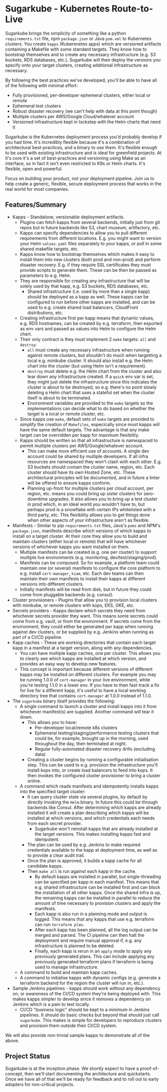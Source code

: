 # Sugarkube - Kubernetes Route-to-Live
Sugarkube brings the simplicity of something like a python `requirements.txt` file, npm `package.json` or Java `pom.xml` to Kubernetes clusters. You create `kapps` (Kuberenetes apps) which are versioned artifacts containing a Makefile with some standard targets. They know how to bootstrap themselves and to create any necessary infrastructure (e.g. S3 buckets, RDS databases, etc.). Sugarkube will then deploy the versions you specify onto your target clusters, creating additional infrastructure as necessary.

By following the best practices we've developed, you'll be able to have all of the following with minimal effort:

* Fully provisioned, per-developer ephemeral clusters, either local or remote
* Ephemeral test clusters
* Robust disaster recovery (we can't help with data at this point though)
* Multiple clusters per AWS/Google Cloud/whatever account
* Versioned infrastructure kept in lockstep with the Helm charts that need it

Sugarkube is the Kubernetes deployment process you'd probably develop if you had time. It's incredibly flexible because it's a combination of architectural best-practices, and a binary to use them. It's flexible enough to be used with existing infrastructure and is ideal for greenfield projects. At it's core it's a set of best-practices and versioning using Make as an interface, so in fact it isn't even restricted to K8s or Helm charts. It's flexible, open and powerful.

Focus on building your product, not your deployment pipeline. Join us to help create a generic, flexible, secure deployment process that works in the real world for most companies.

## Features/Summary

* Kapps - Standalone, versionable deployment artifacts.
  * Plugins can fetch kapps from several backends, initially just from git repos but in future backends like S3, chart museum, artifactory, etc.
  * Kapps can specify dependencies to allow you to pull different requirements from different locations. E.g. you might want to version your Helm `values.yaml` files separately to your kapps, or pull in some shared makefile targets, etc. 
  * Kapps know how to bootstrap themselves which makes it easy to install them into new clusters (both prod and non-prod) and perform disaster recovery. E.g. if they require SSL certificates they must provide scripts to generate them. These can be then be passed as parameters to e.g. Helm. 
  * They are responsible for creating any infrastructure that will be solely used by that kapp, e.g. S3 buckets, RDS databases, etc.
    * Shared infrastructure (i.e. used by more than a single kapp) should be deployed as a kapp as well. These kapps can be configured to run before other kapps are installed, and can be used to e.g. create shared load balancers, CloudFront distributions, etc.
  * Creating infrastructure first per kapp means that dynamic values, e.g. RDS hostnames, can be created by e.g. terraform, then exported as env vars and passed as values into Helm to configure the Helm chart.
  * Their only contract is they must implement 2 `make` targets: `all` and `destroy`:
    * `all` must create any necessary infrastructure when running against remote clusters, but shouldn't do much when targetting a local e.g. minikube cluster. It should also install e.g. the Helm chart into the cluster (but using Helm isn't a requirement).
    * `destroy` must delete e.g. the Helm chart from the cluster and also tear down any infrastructure created. If a `quick` env var is set, they might just delete the infrastructure since this indicates the cluster is about to be destroyed, so e.g. there's no point slowly deleting a Helm chart that uses a stateful set when the cluster itself is about to be terminated.
    * Environment variables are provided to the `make` targets so the implementations can decide what to do based on whether the target is a local or remote cluster, etc.
  * Since kapps use `make`, default sets of `make` targets are provided to simplify the creation of `Makefiles`, especically since most kapps will have the same default targets. The advantage is that any make target can be overridden per kapp for maximum flexibility.
  * Kapps should be written so that all infrastructure is namespaced to permit multiple clusters per AWS/Google/whatever account.
    * This can make more efficient use of accounts. A single dev account could be shared by multiple developers. If all infra resources are namespaced they won't clash with each other. E.g. S3 buckets should contain the cluster name, region, etc. Each cluster should have its own Hosted Zone, etc. These architectural principles will be documented, and in future a linter will be offered to ensure kapps conform.
    * Planning up-front for multiple clusters per cloud account, per region, etc. means you could bring up sister clusters for zero-downtime upgrades. It also allows you to bring up a test cluster in prod which, in an ideal world you wouldn't have to, but perhaps prod is a snowflake with certain IPs whitelisted with a third party, etc. This flexibility allows you to get things done when other aspects of your infrastructure aren't as flexible.
* Manifests - Similar to pip `requirements.txt` files, Java's `poms` and NPM's `package.json`, manifests describe which versions of which kapps to install on a target cluster. At their core they allow you to build and maintain clusters (either local or remote) that will have whichever versions of whichever kapps you want installed on them.
  * Multiple manifests can be created (e.g. one per cluster) to support multiple live environments (e.g. monitoring, dev/test/staging/prod). 
  * Manifests can be composed. So for example, a platform team could maintain one (or several) manifests to configure the core platform to e.g. install `cert-manager`, `kiam`, etc. Each dev teams can then maintain their own manifests to install their kapps at different versions into different clusters.
  * Initially manifests will be read from disk, but in future they could come from pluggable backends (e.g. consul).
* Cluster provisioners - Plugins that allow you to provision local clusters with minikube, or remote clusters with kops, EKS, GKE, etc.
* Secrets providers - Kapps declare which secrets they need from whichever secrets provider they want. This means some secrets could come from e.g. vault, or from the environment. If secrets come from the environment, they could either be generated per kapp when running against dev clusters, or be supplied by e.g. Jenkins when running as part of a CI/CD pipeline.
* Kapp caches - These are working directories that contain each target kapp in a manifest at a target version, along with any dependencies. 
  * You can have multiple kapp caches, one per cluster. This allows you to clearly see which kapps are installed at which version, and provides an easy way to develop new features. 
  * This concept is important because different versions of different kapps may be installed on different clusters. For example you may be running 1.0.0 of `cert-manager` in your live environment, while you're testing 1.1.0 in a lower env. If you have to then fast-track a fix for live for a different kapp, it's useful to have a local working directory tree that contains `cert-manager` at 1.0.0 instead of 1.1.0.
* The `sugarkube` binary itself provides the following:
  * A single command to launch a cluster and install kapps into it from whichever manifest(s) are supplied. Another command will tear it down. 
    * This allows you to have:
      * Per-developer local/remote k8s clusters
      * Ephemeral testing/staging/performance testing clusters that could be, for example, brought up in the morning, used throughout the day, then terminated at night.
      * Regular fully-automated disaster recovery drills (excluding data)
    * Creating a cluster begins by running a configurable initialisation step. This can be used to e.g. provision the infrastructure you'll install kops into, or create load balancers to feed into kops. It then invokes the configured cluster provisioner to bring a cluster online.
  * A command which reads manifests and idempotently installs kapps into the specified target cluster:
    * It can query cluster state via several plugins, by default by directly invoking the `Helm` binary. In future this could be through backends like Consul. After determining which kapps are already installed it will create a plan describing which kapps will be installed at which versions, and which credentials each needs from each secret provider. 
      * Sugarkube won't reinstall kapps that are already installed at the target versions. This makes installing kapps fast and idempotent.
    * The plan can be used by e.g. Jenkins to make required credentials available to the kapp at deployment time, as well as to provide a clear audit trail.
    * Once the plan is approved, it builds a kapp cache for all candidate kapps. 
    * Then `make all` is run against each kapp in the cache. 
      * By default kapps are installed in parallel, but single-threading can be specified per kapp in each manifest. This means that e.g. shared infrastructure can be installed first and can block the installation of all other kapps. Once the shared infra is up, the remaining kapps can be installed in parallel to reduce the amount of time necessary to provision clusters and apply the manifests.
      * Each kapp is also run in a planning mode and output is logged. This means that any kapps that use e.g. terraform can run `terraform plan`. 
      * After each kapp has been planned, all the log output can be merged and parsed. The CI pipeline can then halt the deployment and require manual approval if, e.g. any infrastructure is planned to be deleted.
      * Finally, each kapp is rerun in an `apply` mode to apply any previously generated plans. This can include applying any previously generated terraform plans if terraform is being used to manage infrastructure.
  * A command to build and maintain kapp caches.
  * A command to initialise kapps with dynamic configs (e.g. generate a terraform backend for the region the cluster will run in, etc.).
* Sample Jenkins pipelines - kapps should work without any dependency on, or awareness of the CI/CD system they're being deployed with. This makes kapps simpler to develop since it removes a dependency on Jenkins which is a pain to test locally.
  * CI/CD "business logic" should be kept to a minimum in Jenkins pipelines. It should do basic checks but beyond that should just call `sugarkube`. This makes is simple for developers to reproduce clusters and provision them outside their CI/CD system. 

We will also provide non-trivial sample kapps to demonstrate all of the above.

## Project Status
Sugarkube is at the inception phase. We shortly expect to have a proof-of-concept, then we'll start documenting the architecture and quickstarts. Once we have all of that we'll be ready for feedback and to roll out to early adopters for non-critical projects.

